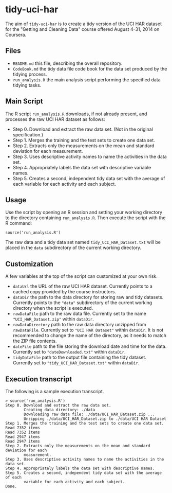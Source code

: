 tidy-uci-har
============

The aim of `tidy-uci-har` is to create a tidy version of the UCI HAR dataset
for the "Getting and Cleaning Data" course offered August 4-31, 2014 
on Coursera.

## Files

* `README.md` this file, describing the overall repository.
* `CodeBook.md` the tidy data file code book for the data set produced
  by the tidying process.
* `run_analysis.R` the main analysis script performing the specified data
  tidying tasks.

## Main Script

The R script `run_analysis.R` downloads, if not already present, and processes
the raw UCI HAR dataset as follows:

* Step 0. Download and extract the raw data set. (Not in the original specification.)
* Step 1. Merges the training and the test sets to create one data set.
* Step 2. Extracts only the measurements on the mean and standard deviation for 
each measurement.
* Step 3. Uses descriptive activity names to name the activities in the data set.
* Step 4. Appropriately labels the data set with descriptive variable names.
* Step 5. Creates a second, independent tidy data set with the average of each 
variable for each activity and each subject.

## Usage
Use the script by opening an R session and setting your working directory
to the directory containing `run_analysis.R`. Then execute the script with
the R command:

    source('run_analysis.R')

The raw data and a tidy data set named `tidy_UCI_HAR_Dataset.txt` will be
placed in the `data` subdirectory of the current working directory.

## Customization
A few variables at the top of the script can customized at your own risk.

* `dataUrl` the URL of the raw UCI HAR dataset. Currently points to a
  cached copy provided by the course instructors.
* `dataDir` the path to the data directory for storing raw and tidy
  datasets. Currently points to the `"data"` subdirectory of the current
  working directory when the script is executed.
* `rawDataFile` path to the raw data file. Currently set to the name
  `"UCI_HAR_Dataset.zip"` within `dataDir`.
* `rawDataDirectory` path to the raw data directory unzipped 
   from `rawDataFile`. Currently set to `"UCI HAR Dataset"` within
  `dataDir`. It is not recommended to change the name of the directory, as
  it needs to match the ZIP file contents.
* `dateFile` path to the file storing the download date and time for the
  data. Currently set to `"dateDownloaded.txt"` within `dataDir`.
* `tidyDataFile` path to the output file containing the tidy dataset.
  Currently set to `"tidy_UCI_HAR_Dataset.txt"` within `dataDir`.

## Execution transcript
The following is a sample execution transcript.

    > source('run_analysis.R')
    Step 0. Download and extract the raw data set.
            Creating data directory: ./data
            Downloading raw data file: ./data/UCI_HAR_Dataset.zip ...
            Unzipping ./data/UCI_HAR_Dataset.zip to ./data/UCI HAR Dataset
    Step 1. Merges the training and the test sets to create one data set.
    Read 7352 items
    Read 7352 items
    Read 2947 items
    Read 2947 items
    Step 2. Extracts only the measurements on the mean and standard deviation for each
            measurement.
    Step 3. Uses descriptive activity names to name the activities in the data set.
    Step 4. Appropriately labels the data set with descriptive names.
    Step 5. Creates a second, independent tidy data set with the average of each
            variable for each activity and each subject.
    Done.
